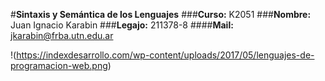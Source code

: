 #**Sintaxis y Semántica de los Lenguajes**
###**Curso:** K2051
###**Nombre:** Juan Ignacio Karabin
###**Legajo:** 211378-8
####**Mail:** jkarabin@frba.utn.edu.ar

!(https://indexdesarrollo.com/wp-content/uploads/2017/05/lenguajes-de-programacion-web.png)